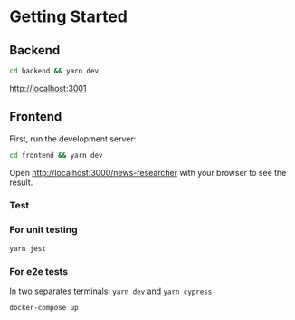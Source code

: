 # Getting Started

## Backend

```bash
cd backend && yarn dev
```

[http://localhost:3001](http://localhost:3001)

## Frontend
First, run the development server:

```bash
cd frontend && yarn dev
```

Open [http://localhost:3000/news-researcher](http://localhost:3000/news-researcher) with your browser to see the result.

### Test
### For unit testing
`yarn jest` 

### For e2e tests
In two separates terminals:
`yarn dev` 
and
`yarn cypress`


`docker-compose up`
